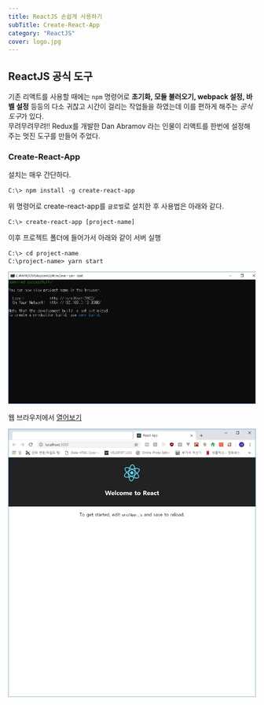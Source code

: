 ```yaml
---
title: ReactJS 손쉽게 사용하기
subTitle: Create-React-App
category: "ReactJS"
cover: logo.jpg
---
```


## ReactJS 공식 도구
기존 리액트를 사용할 때에는 `npm` 명령어로 **초기화, 모듈 불러오기, webpack 설정, 바벨 설정** 등등의
다소 귀찮고 시간이 걸리는 작업들을 하였는데 이를 편하게 해주는 *공식도구*가 있다.  
무려무려무려!! Redux를 개발한 Dan Abramov 라는 인물이 리액트를 한번에 설정해주는 멋진 도구를
만들어 주었다.

### Create-React-App
설치는 매우 간단하다.
```text
C:\> npm install -g create-react-app
```
위 명령어로 create-react-app를 `글로벌`로 설치한 후 사용법은 아래와 같다.
```text
C:\> create-react-app [project-name]
```

이후 프로젝트 폴더에 들어가서 아래와 같이 서버 실행
```text
C:\> cd project-name
C:\project-name> yarn start
```

![YarnStart](./yarnstart.jpg)

웹 브라우저에서 <a href="http://localhost:3000" target="_blank">열어보기</a>

![LocalHost](./localhost.jpg)